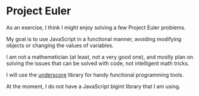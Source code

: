 Project Euler
=====

As an exercise, I think I might enjoy solving a few Project Euler problems.

My goal is to use JavaScript in a functional manner, avoiding modifying objects or changing the values of variables.

I am not a mathemetician (at least, not a very good one), and mostly plan on solving the issues that can be solved with code, not intelligent math tricks.

I will use the [underscore](http://documentcloud.github.com/underscore/) library for handy functional programming tools.

At the moment, I do not have a JavaScript bigint library that I am using.
